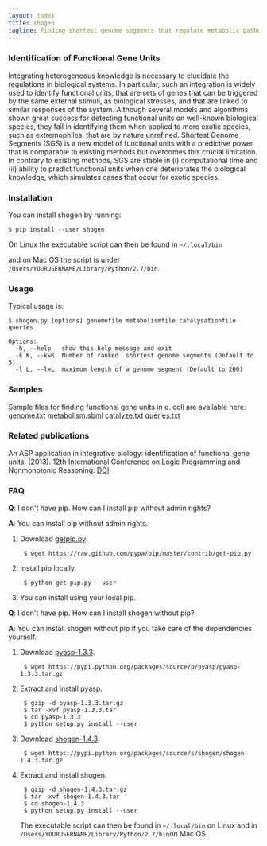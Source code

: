 ```yaml
---
layout: index
title: shogen
tagline: Finding shortest genome segments that regulate metabolic pathways
---
```


### Identification of Functional Gene Units
Integrating heterogeneous knowledge is necessary to elucidate the regulations in biological systems. In particular, such an integration is widely used to identify functional units, that are sets of genes that can be triggered by the same external stimuli, as biological stresses, and that are linked to similar responses of the system. Although several models and algorithms shown great success for detecting functional units on well-known biological species, they fail in identifying them when applied to more exotic species, such as extremophiles, that are by nature unrefined. Shortest Genome Segments (SGS) is a new model of functional units with a predictive power that is comparable to existing methods but overcomes this crucial limitation. In contrary to existing methods, SGS are stable in (i) computational time and (ii) ability to predict functional units when one deteriorates the biological knowledge, which simulates cases that occur for exotic species. 


### Installation 

You can install shogen by running:

	$ pip install --user shogen
On Linux the executable script can then be found in ``~/.local/bin``

and on Mac OS the script is under ``/Users/YOURUSERNAME/Library/Python/2.7/bin``.

### Usage

Typical usage is:
	
	$ shogen.py [options] genomefile metabolismfile catalysationfile queries
	
	Options:
	  -h, --help   show this help message and exit
	  -k K, --k=K  Number of ranked  shortest genome segments (Default to 5)
	  -l L, --l=L  maximum length of a genome segment (Default to 200)


### Samples

Sample files for finding functional gene units in e. coli are available here:
      [genome.txt](http://bioasp.github.io/downloads/samples/ecoli_K12data/genome.txt) [metabolism.sbml](http://bioasp.github.io/downloads/samples/ecoli_K12data/metabolism.txt) [catalyze.txt](http://bioasp.github.io/downloads/samples/ecoli_K12data/catalyze.txt) [queries.txt](http://bioasp.github.io/downloads/samples/ecoli_K12data/queries.txt)


### Related publications

An ASP application in integrative biology: identification of functional gene units. (2013). 12th International Conference on Logic Programming and Nonmonotonic Reasoning. [DOI](http://dx.doi.org/10.1007/978-3-642-40564-8_21)


### FAQ

**Q**: I don't have pip. How can I install pip without admin rights?

**A**: You can install pip without admin rights.

1. Download [getpip.py](https://raw.github.com/pypa/pip/master/contrib/get-pip.py).

		$ wget https://raw.github.com/pypa/pip/master/contrib/get-pip.py

2. Install pip locally. 

		$ python get-pip.py --user

3. You can install using your local pip.

**Q**: I don't have pip. How can I install shogen without pip?

**A**:  You can install shogen without pip if you take care of the dependencies yourself.

1. Download [pyasp-1.3.3](https://pypi.python.org/pypi/pyasp/1.3.3). 
 
		$ wget https://pypi.python.org/packages/source/p/pyasp/pyasp-1.3.3.tar.gz

2. Extract and install pyasp. 

		$ gzip -d pyasp-1.3.3.tar.gz
		$ tar -xvf pyasp-1.3.3.tar
		$ cd pyasp-1.3.3
		$ python setup.py install --user

3. Download [shogen-1.4.3](https://pypi.python.org/packages/source/s/shogen/shogen-1.4.3.tar.gz). 

		$ wget https://pypi.python.org/packages/source/s/shogen/shogen-1.4.3.tar.gz
 
4. Extract and install shogen.

		$ gzip -d shogen-1.4.3.tar.gz
		$ tar -xvf shogen-1.4.3.tar
		$ cd shogen-1.4.3
		$ python setup.py install --user
	

   The executable script can then be found in ``~/.local/bin`` on Linux and in ``/Users/YOURUSERNAME/Library/Python/2.7/bin``on Mac OS.

